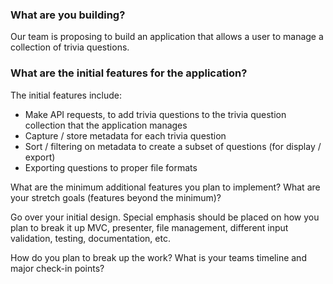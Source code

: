 ### What are you building?

Our team is proposing to build an application that allows a user to manage a collection of trivia questions.

### What are the initial features for the application?

The initial features include:

- Make API requests, to add trivia questions to the trivia question collection that the application manages
- Capture / store metadata for each trivia question
- Sort / filtering on metadata to create a subset of questions (for display / export)
- Exporting questions to proper file formats

What are the minimum additional features you plan to implement?
What are your stretch goals (features beyond the minimum)?


Go over your initial design.
    Special emphasis should be placed on how you plan to break it up
MVC, presenter, file management, different input validation, testing, documentation, etc.

How do you plan to break up the work?
What is your teams timeline and major check-in points?